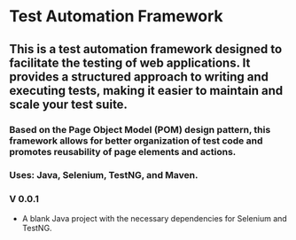 # Test Automation Framework

## This is a test automation framework designed to facilitate the testing of web applications. It provides a structured approach to writing and executing tests, making it easier to maintain and scale your test suite.
### Based on the Page Object Model (POM) design pattern, this framework allows for better organization of test code and promotes reusability of page elements and actions.
### Uses: Java, Selenium, TestNG, and Maven.


### V 0.0.1
- A blank Java project with the necessary dependencies for Selenium and TestNG.
